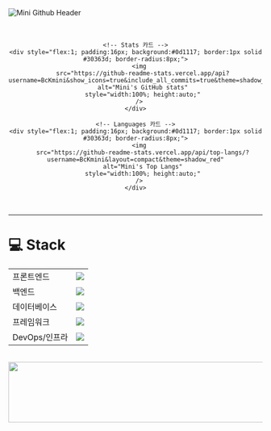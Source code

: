  <!-- Header Image -->
<img src="https://capsule-render.vercel.app/api?type=waving&color=FF4500&height=200&section=header&text=Mini%20Github&fontSize=90" alt="Mini Github Header" />

<!-- <p align="center">
<a href="https://hits.seeyoufarm.com"><img src="https://hits.seeyoufarm.com/api/count/incr/badge.svg?url=https%3A%2F%2Fgithub.com%2FBcKmini&count_bg=%23F05B5B&title_bg=%23555555&icon=github.svg&icon_color=%23D45C5C&title=Today+Visit&edge_flat=false"/></a>
</p>
-->


<!-- Git Stats 카드 레이아웃 -->
<div align="center" style="margin:32px 0;">
  <div style="display:flex; justify-content:center; gap:16px; width:100%; max-width:800px;">
    
    <!-- Stats 카드 -->
    <div style="flex:1; padding:16px; background:#0d1117; border:1px solid #30363d; border-radius:8px;">
      <img
        src="https://github-readme-stats.vercel.app/api?username=BcKmini&show_icons=true&include_all_commits=true&theme=shadow_red"
        alt="Mini's GitHub stats"
        style="width:100%; height:auto;"
      />
    </div>
    
    <!-- Languages 카드 -->
    <div style="flex:1; padding:16px; background:#0d1117; border:1px solid #30363d; border-radius:8px;">
      <img
        src="https://github-readme-stats.vercel.app/api/top-langs/?username=BcKmini&layout=compact&theme=shadow_red"
        alt="Mini's Top Langs"
        style="width:100%; height:auto;"
      />
    </div>
    
  </div>
</div>


---

# 💻 Stack
<table>
  <tr>
    <td>프론트엔드</td>
    <td>
      <img src="https://skillicons.dev/icons?i=html,css,js,typescript,react,vite" />
    </td>
  </tr>
  <tr>
    <td>백엔드</td>
    <td>
      <img src="https://skillicons.dev/icons?i=python,php,c" />
    </td>
  </tr>
  <tr>
    <td>데이터베이스</td>
    <td>
      <img src="https://skillicons.dev/icons?i=mysql,sqlite,firebase" />
    </td>
  </tr>
  <tr>
    <td>프레임워크</td>
    <td>
      <img src="https://skillicons.dev/icons?i=django,flask,fastapi,pytorch,sklearn,tensorflow" />
    </td>
  </tr>
  <tr>
    <td>DevOps/인프라</td>
    <td>
      <img src="https://skillicons.dev/icons?i=docker,linux,aws,gcp,cloudflare,github,notion,discord,anaconda,vscode,raspberrypi" />
    </td>
  </tr>
</table>

<br>

<a href="https://www.gitanimals.org/en_US?utm_medium=image&utm_source=BcKmini&utm_content=line">
  <img
    src="https://render.gitanimals.org/lines/BcKmini?pet-id=667739248840963548"
    width="600"
    height="120"
  />
</a>
